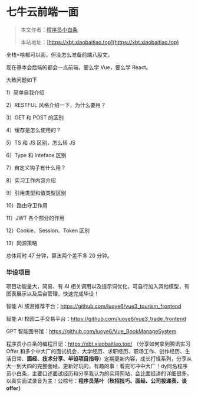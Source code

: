 # 七牛云前端一面

> 本文作者：[程序员小白条](https://github.com/luoye6)
>
> 本站地址：[https://xbt.xiaobaitiao.top](https://xbt.xiaobaitiao.top)

全栈=啥都可以面，但没怎么准备前端八股文。

现在基本会后端的都会一点前端，要么学 Vue，要么学 React。

大致问题如下

1）简单自我介绍

2）RESTFUL 风格介绍一下，为什么要用？

3）GET 和 POST 的区别

4）缓存是怎么使用的？

5）TS 和 JS 区别，怎么转 JS

6）Type 和 Inteface 区别

7）自定义钩子有什么用？

8）实习工作内容介绍

9）引用类型和值类型区别

10）路由守卫作用

11）JWT 各个部分的作用

12）Cookie、Session、Token 区别

13）同源策略



总体用时 47 分钟，算法两个差不多 20 分钟。



### 毕设项目

项目功能量大，简易、有 AI 相关调用以及提示词优化，可自行加入其他模型，有图表展示以及后台管理，快速完成毕设！

智能 AI 旅游推荐平台：https://github.com/luoye6/vue3_tourism_frontend

智能 AI 校园二手交易平台：https://github.com/luoye6/vue3_trade_frontend

GPT 智能图书馆：https://github.com/luoye6/Vue_BookManageSystem

程序员小白条的编程日记：https://xbt.xiaobaitiao.top/ （分享如何拿到腾讯实习 Offer 和多个中大厂的面试机会，大学经历、求职经历、职场工作、创作经历、生活日常、**面经、技术分享、毕设项目指导**）定期更新内容，成长打怪系列，分享从大一到大四的完整面经，更新好玩的，有趣的事！看完可冲中大厂！dy同名程序员小白条，主要口述面试经历和分享我认为的实用网站，会比面经讲的详细很多，以真实面试录音为主！公粽号：**程序员落叶（秋招技巧、面经、公司投递表、谈offer）**



